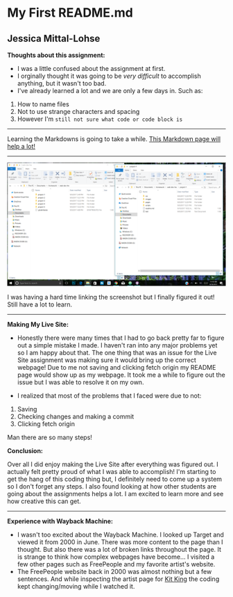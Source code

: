 # My First README.md
## Jessica Mittal-Lohse
**Thoughts about this assignment:**
- I was a little confused about the assignment at first.
- I orginally thought it was going to be *very difficult* to accomplish anything, but it wasn't too bad.
- I've already learned a lot and we are only a few days in. Such as:

1. How to name files
2. Not to use strange characters and spacing
3. However I'm `still not sure what code or code block is`

 ***
Learning the Markdowns is going to take a while.
[This Markdown page will help a lot!](https://guides.github.com/features/mastering-markdown/)
***

![Screenshot](./images/screenshot-1.png)

I was having a hard time linking the screenshot but I finally figured it out! Still have a lot to learn.
***
**Making My Live Site:**

- Honestly there were many times that I had to go back pretty far to figure out a simple mistake I made. I haven't ran into any major problems yet so I am happy about that. The one thing that was an issue for the Live Site assignment was making sure it would bring up the correct webpage! Due to me not saving and clicking fetch origin my README page would show up as my webpage. It took me a while to figure out the issue but I was able to resolve it on my own.

- I realized that most of the problems that I faced were due to not:


1. Saving
2. Checking changes and making a commit
3. Clicking fetch origin

Man there are so many steps!


**Conclusion:**

Over all I did enjoy making the Live Site after everything was figured out. I actually felt pretty proud of what I was able to accomplish! I'm starting to get the hang of this coding thing but, I definitely need to come up a system so I don't forget any steps. I also found looking at how other students are going about the assignments helps a lot. I am excited to learn more and see how creative this can get.
***

**Experience with Wayback Machine:**

- I wasn't too excited about the Wayback Machine. I looked up Target and viewed it from 2000 in June. There was more content to the page than I thought. But also there was a lot of broken links throughout the page. It is strange to think how complex webpages have become... I visited a few other pages such as FreePeople and my favorite artist's website.
- The FreePeople website back in 2000 was almost nothing but a few sentences. And while inspecting the artist page for [Kit King](https://www.kitkingart.com/) the coding kept changing/moving while I watched it.
